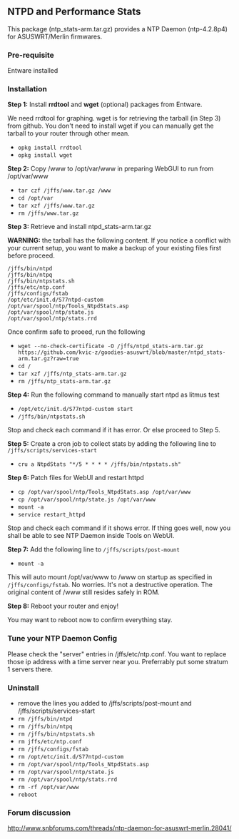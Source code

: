 ## NTPD and Performance Stats

This package (ntp_stats-arm.tar.gz) provides a NTP Daemon (ntp-4.2.8p4) for ASUSWRT/Merlin firmwares. 

### Pre-requisite

Entware installed

### Installation

**Step 1:** Install **rrdtool** and **wget** (optional) packages from Entware. 

We need rrdtool for graphing. wget is for retrieving the tarball (in Step 3) from github. You don't need to install wget if you can manually get the tarball to your router through other mean.

* `opkg install rrdtool`
* `opkg install wget`

**Step 2:** Copy /www to /opt/var/www in preparing WebGUI to run from /opt/var/www
* `tar czf /jffs/www.tar.gz /www`
* `cd /opt/var`
* `tar xzf /jffs/www.tar.gz`
* `rm /jffs/www.tar.gz`

**Step 3:** Retrieve and install ntpd_stats-arm.tar.gz 

**WARNING:** the tarball has the following content. If you notice a conflict with your current setup, you want to make a backup of your existing files first before proceed. 
```
/jffs/bin/ntpd
/jffs/bin/ntpq
/jffs/bin/ntpstats.sh
/jffs/etc/ntp.conf
/jffs/configs/fstab
/opt/etc/init.d/S77ntpd-custom
/opt/var/spool/ntp/Tools_NtpdStats.asp
/opt/var/spool/ntp/state.js
/opt/var/spool/ntp/stats.rrd
```
Once confirm safe to proeed, run the following

* `wget --no-check-certificate -O /jffs/ntpd_stats-arm.tar.gz https://github.com/kvic-z/goodies-asuswrt/blob/master/ntpd_stats-arm.tar.gz?raw=true`
* `cd /`
* `tar xzf /jffs/ntp_stats-arm.tar.gz`
* `rm /jffs/ntp_stats-arm.tar.gz`

**Step 4:** Run the following command to manually start ntpd as litmus test

* `/opt/etc/init.d/S77ntpd-custom start`
* `/jffs/bin/ntpstats.sh`

Stop and check each command if it has error. Or else proceed to Step 5.

**Step 5:** Create a cron job to collect stats by adding the following line to `/jffs/scripts/services-start`

* `cru a NtpdStats "*/5 * * * * /jffs/bin/ntpstats.sh"`

**Step 6:** Patch files for WebUI and restart httpd
* `cp /opt/var/spool/ntp/Tools_NtpdStats.asp /opt/var/www`
* `cp /opt/var/spool/ntp/state.js /opt/var/www`
* `mount -a`
* `service restart_httpd`

Stop and check each command if it shows error. If thing goes well, now you shall be able to see NTP Daemon inside Tools on WebUI.

**Step 7:** Add the following line to `/jffs/scripts/post-mount`

* `mount -a`

This will auto mount /opt/var/www to /www on startup as specified in `/jffs/configs/fstab`. No worries. It's not a destructive operation. The original content of /www still resides safely in ROM.

**Step 8:** Reboot your router and enjoy!

You may want to reboot now to confirm everything stay.

### Tune your NTP Daemon Config

Please check the "server" entries in /jffs/etc/ntp.conf. You want to replace those ip address with a time server near you. Preferrably put some stratum 1 servers there.

### Uninstall
* remove the lines you added to /jffs/scripts/post-mount and /jffs/scripts/services-start
* `rm /jffs/bin/ntpd`
* `rm /jffs/bin/ntpq`
* `rm /jffs/bin/ntpstats.sh`
* `rm jffs/etc/ntp.conf`
* `rm /jffs/configs/fstab`
* `rm /opt/etc/init.d/S77ntpd-custom`
* `rm /opt/var/spool/ntp/Tools_NtpdStats.asp`
* `rm /opt/var/spool/ntp/state.js`
* `rm /opt/var/spool/ntp/stats.rrd`
* `rm -rf /opt/var/www`
* `reboot`

### Forum discussion

http://www.snbforums.com/threads/ntp-daemon-for-asuswrt-merlin.28041/
